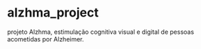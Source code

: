# alzhma_project
projeto Alzhma, estimulação cognitiva visual e digital de pessoas acometidas por Alzheimer.
